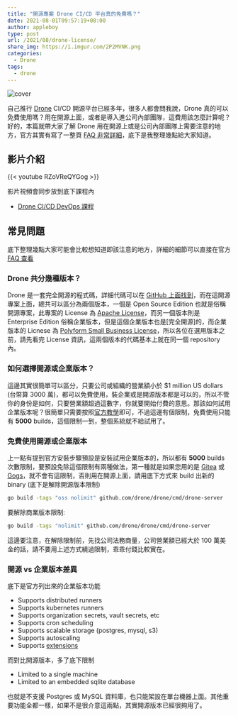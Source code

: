 ```yaml
---
title: "開源專案 Drone CI/CD 平台真的免費嗎？"
date: 2021-08-01T09:57:19+08:00
author: appleboy
type: post
url: /2021/08/drone-license/
share_img: https://i.imgur.com/2P2MVNK.png
categories:
  - Drone
tags:
  - drone
---
```


![cover](https://i.imgur.com/2P2MVNK.png)

自己推行 [Drone][2] CI/CD 開源平台已經多年，很多人都會問我說，Drone 真的可以免費使用嗎？用在開源上面，或者是導入進公司內部團隊，這費用該怎麼計算呢？好的，本篇就帶大家了解 Drone 用在開源上或是公司內部團隊上需要注意的地方，官方其實有寫了一整頁 [FAQ 非常詳細][1]，底下是我整理幾點給大家知道。

[1]:https://docs.drone.io/enterprise/
[2]:https://www.drone.io/

<!--more-->

## 影片介紹

{{< youtube RZoVReQYGog >}}

影片視頻會同步放到底下課程內

* [Drone CI/CD DevOps 課程](https://blog.wu-boy.com/drone-devops/)

## 常見問題

底下整理幾點大家可能會比較想知道即該注意的地方，詳細的細節可以直接在官方 [FAQ 查看][1]

### Drone 共分幾種版本？

Drone 是一套完全開源的程式碼，詳細代碼可以在 [GitHub 上面找到][21]，而在這開源專案上面，總共可以區分為兩個版本，一個是 Open Source Edition 也就是俗稱開源專案，此專案的 License 為 [Apache License][22]，而另一個版本則是 Enterprise Edition 俗稱企業版本，但是這個企業版本也是[完全開源]的，而企業版本的 Licnese 為 [Polyform Small Business License][24]，所以各位在選用版本之前，請先看完 License 資訊，這兩個版本的代碼基本上就在同一個 repository 內。

[21]:https://github.com/drone/drone
[22]:https://www.apache.org/licenses/LICENSE-2.0
[23]:https://en.wikipedia.org/wiki/Source-available_software
[24]:https://polyformproject.org/licenses/small-business/1.0.0/

### 如何選擇開源或企業版本？

這邊其實很簡單可以區分，只要公司或組織的營業額小於 $1 million US dollars (台幣算 3000 萬)，都可以免費使用，裝企業或是開源版本都是可以的，所以不管你的身份是如何，只要營業額超過這數字，你就要開始付費的意思。那該如何試用企業版本呢？很簡單只需要按照[官方教學][31]即可，不過這邊有個限制，免費使用只能有 **5000** builds，這個限制一到，整個系統就不給試用了。

### 免費使用開源或企業版本

上一點有提到官方安裝步驟預設是安裝試用企業版本的，所以都有 **5000** builds 次數限制，要預設免除這個限制有兩種做法，第一種就是如果您用的是 [Gitea][32] 或 [Gogs][33]，就不會有這限制，否則用在開源上面，請用底下方式來 build 出新的 binary (底下是解除開源版本限制)

```sh
go build -tags "oss nolimit" github.com/drone/drone/cmd/drone-server
```

要解除商業版本限制:

```sh
go build -tags "nolimit" github.com/drone/drone/cmd/drone-server
```

這邊要注意，在解除限制前，先找公司法務商量，公司營業額已經大於 100 萬美金的話，請不要用上述方式繞過限制，乖乖付錢比較實在。

[31]:https://docs.drone.io/server/overview/
[32]:https://gitea.io/en-us/
[33]:https://gogs.io/

### 開源 vs 企業版本差異

底下是官方列出來的企業版本功能

* Supports distributed runners
* Supports kubernetes runners
* Supports organization secrets, vault secrets, etc
* Supports cron scheduling
* Supports scalable storage (postgres, mysql, s3)
* Supports autoscaling
* Supports [extensions](https://docs.drone.io/extensions/overview/)

而對比開源版本，多了底下限制

* Limited to a single machine
* Limited to an embedded sqlite database

也就是不支援 Postgres 或 MySQL 資料庫，也只能架設在單台機器上面。其他重要功能全都一樣，如果不是很介意這兩點，其實開源版本已經很夠用了。
